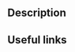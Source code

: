 ## Description

<!-- Briefly describe what this Issue is about.  -->

## Useful links

<!-- Add links that you think are useful to understand the issue. -->